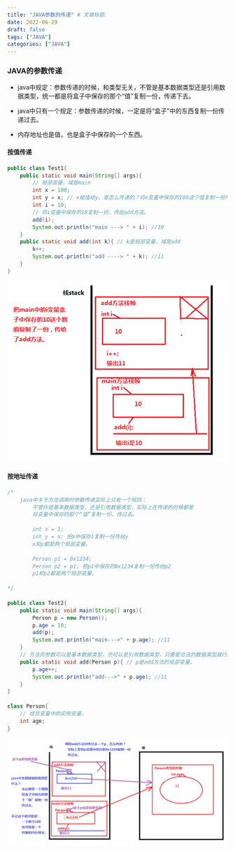 ```yaml
---
title: "JAVA参数的传递" # 文章标题.
date: 2022-06-29
draft: false
tags: ["JAVA"]
categories: ["JAVA"]
---
```


### JAVA的参数传递

- java中规定：参数传递的时候，和类型无关，不管是基本数据类型还是引用数据类型，统一都是将盒子中保存的那个“值”复制一份，传递下去。

- java中只有一个规定：参数传递的时候，一定是将“盒子”中的东西复制一份传递过去。


- 内存地址也是值，也是盒子中保存的一个东西。

#### 按值传递

```java
public class Test1{
	public static void main(String[] args){
        // 局部变量，域是main
		int x = 100;
		int y = x; // x赋值给y，是怎么传递的？将x变量中保存的100这个值复制一份传给y
		int i = 10;
		// 将i变量中保存的10复制一份，传给add方法。
		add(i); 
		System.out.println("main ---> " + i); //10
	}
	public static void add(int k){ // k是局部变量，域是add
		k++;
		System.out.println("add ----> " + k); //11
	}
}
```

![参数传递1](./参数传递1.png)



#### 按地址传递

```java
/*
	java中关于方法调用时参数传递实际上只有一个规则：
		不管你是基本数据类型，还是引用数据类型，实际上在传递的时候都是
		将变量中保存的那个“值”复制一份，传过去。

		int x = 1;
		int y = x; 把x中保存1复制一份传给y
		x和y都是两个局部变量。

		Person p1 = 0x1234;
		Person p2 = p1; 把p1中保存的0x1234复制一份传给p2
		p1和p2都是两个局部变量。

*/

public class Test2{
	public static void main(String[] args){
		Person p = new Person();
		p.age = 10;
		add(p);
		System.out.println("main--->" + p.age); //11
	}
	// 方法的参数可以是基本数据类型，也可以是引用数据类型，只要是合法的数据类型就行。
	public static void add(Person p){ // p是add方法的局部变量。
		p.age++;
		System.out.println("add--->" + p.age); //11
	}
}

class Person{
	// 成员变量中的实例变量。
	int age;
}
```

![参数传递2](./参数传递2.png)